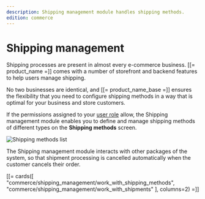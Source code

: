 ```yaml
---
description: Shipping management module handles shipping methods.
edition: commerce
---
```


# Shipping management

Shipping processes are present in almost every e-commerce business. 
[[= product_name =]] comes with a number of storefront and backend features to help users manage shipping.

No two businesses are identical, and [[= product_name_base =]] ensures the flexibility that you need to configure shipping methods in a way that is optimal for your business and store customers.

If the permissions assigned to your [user role](permissions_and_users.md) allow, the Shipping management module enables you to define and manage shipping methods of different types on the **Shipping methods** screen.

![Shipping methods list](shipping_methods_list.png "Shipping methods list")

The Shipping management module interacts with other packages of the system, 
so that shipment processing is cancelled automatically when the customer cancels their order.

[[= cards([
    "commerce/shipping_management/work_with_shipping_methods",
    "commerce/shipping_management/work_with_shipments"
], columns=2) =]] 